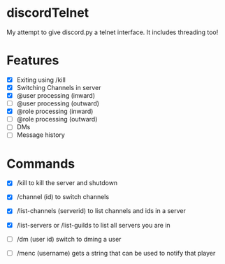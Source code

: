 # discordTelnet
My attempt to give discord.py a telnet interface. It includes threading too!

# Features
- [x] Exiting using /kill
- [x] Switching Channels in server
- [x] @user processing (inward)
- [ ] @user processing (outward)
- [x] @role processing (inward)
- [ ] @role processing (outward)
- [ ] DMs
- [ ] Message history
# Commands
- [x] /kill to kill the server and shutdown
- [x] /channel (id) to switch channels
- [x] /list-channels (serverid) to list channels and ids in a server
- [x] /list-servers or /list-guilds to list all servers you are in
- [ ] /dm (user id) switch to dming a user
- [ ] /menc (username) gets a string that can be used to notify that player

